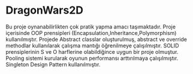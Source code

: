# DragonWars2D

Bu proje oynanabilirlikten çok pratik yapma amacı taşımaktadır.
Proje içerisinde OOP prensipleri (Encapsulation,Inheritance,Polymorphism) kullanılmıştır.
Projede Abstract classlar oluşturulmuş, abstract ve override methodlar kullanılarak çalışma mantığı öğrenilmeye çalışılmıştır.
SOLID prensiplerinin S ve O harflerine olabildiğince uygun bir proje olmuştur.
Pooling sistemi kurularak oyunun performansı arttırılmaya çalışılmıştır.
Singleton Design Pattern kullanılmıştır.
